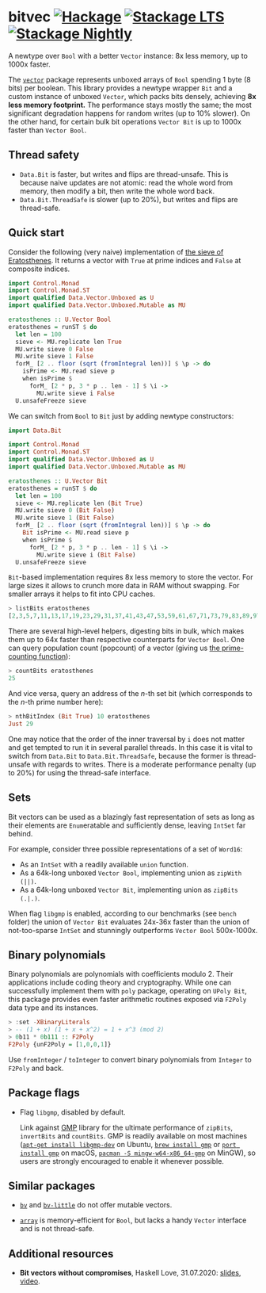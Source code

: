# bitvec [![Hackage](http://img.shields.io/hackage/v/bitvec.svg)](https://hackage.haskell.org/package/bitvec) [![Stackage LTS](http://stackage.org/package/bitvec/badge/lts)](http://stackage.org/lts/package/bitvec) [![Stackage Nightly](http://stackage.org/package/bitvec/badge/nightly)](http://stackage.org/nightly/package/bitvec)

A newtype over `Bool` with a better `Vector` instance: 8x less memory, up to 1000x faster.

The [`vector`](https://hackage.haskell.org/package/vector)
package represents unboxed arrays of `Bool`
spending 1 byte (8 bits) per boolean.
This library provides a newtype wrapper `Bit` and a custom instance
of unboxed `Vector`, which packs bits densely,
achieving __8x less memory footprint.__
The performance stays mostly the same;
the most significant degradation happens for random writes
(up to 10% slower).
On the other hand, for certain bulk bit operations
`Vector Bit` is up to 1000x faster than `Vector Bool`.

## Thread safety

* `Data.Bit` is faster, but writes and flips are thread-unsafe.
  This is because naive updates are not atomic:
  read the whole word from memory,
  then modify a bit, then write the whole word back.
* `Data.Bit.ThreadSafe` is slower (up to 20%),
  but writes and flips are thread-safe.

## Quick start

Consider the following (very naive) implementation of
[the sieve of Eratosthenes](https://en.wikipedia.org/wiki/Sieve_of_Eratosthenes). It returns a vector with `True`
at prime indices and `False` at composite indices.

```haskell
import Control.Monad
import Control.Monad.ST
import qualified Data.Vector.Unboxed as U
import qualified Data.Vector.Unboxed.Mutable as MU

eratosthenes :: U.Vector Bool
eratosthenes = runST $ do
  let len = 100
  sieve <- MU.replicate len True
  MU.write sieve 0 False
  MU.write sieve 1 False
  forM_ [2 .. floor (sqrt (fromIntegral len))] $ \p -> do
    isPrime <- MU.read sieve p
    when isPrime $
      forM_ [2 * p, 3 * p .. len - 1] $ \i ->
        MU.write sieve i False
  U.unsafeFreeze sieve
```

We can switch from `Bool` to `Bit` just by adding newtype constructors:

```haskell
import Data.Bit

import Control.Monad
import Control.Monad.ST
import qualified Data.Vector.Unboxed as U
import qualified Data.Vector.Unboxed.Mutable as MU

eratosthenes :: U.Vector Bit
eratosthenes = runST $ do
  let len = 100
  sieve <- MU.replicate len (Bit True)
  MU.write sieve 0 (Bit False)
  MU.write sieve 1 (Bit False)
  forM_ [2 .. floor (sqrt (fromIntegral len))] $ \p -> do
    Bit isPrime <- MU.read sieve p
    when isPrime $
      forM_ [2 * p, 3 * p .. len - 1] $ \i ->
        MU.write sieve i (Bit False)
  U.unsafeFreeze sieve
```

`Bit`-based implementation requires 8x less memory to store
the vector. For large sizes it allows to crunch more data in RAM
without swapping. For smaller arrays it helps to fit into
CPU caches.

```haskell
> listBits eratosthenes
[2,3,5,7,11,13,17,19,23,29,31,37,41,43,47,53,59,61,67,71,73,79,83,89,97]
```

There are several high-level helpers, digesting bits in bulk,
which makes them up to 64x faster than respective counterparts
for `Vector Bool`. One can query population count (popcount)
of a vector (giving us [the prime-counting function](https://en.wikipedia.org/wiki/Prime-counting_function)):

```haskell
> countBits eratosthenes
25
```

And vice versa, query an address of the _n_-th set bit
(which corresponds to the _n_-th prime number here):

```haskell
> nthBitIndex (Bit True) 10 eratosthenes
Just 29
```

One may notice that the order of the inner traversal by `i`
does not matter and get tempted to run it in several parallel threads.
In this case it is vital to switch from `Data.Bit` to `Data.Bit.ThreadSafe`,
because the former is thread-unsafe with regards to writes.
There is a moderate performance penalty (up to 20%)
for using the thread-safe interface.

## Sets

Bit vectors can be used as a blazingly fast representation of sets
as long as their elements are `Enum`eratable and sufficiently dense,
leaving `IntSet` far behind.

For example, consider three possible representations of a set of `Word16`:

* As an `IntSet` with a readily available `union` function.
* As a 64k-long unboxed `Vector Bool`, implementing union as `zipWith (||)`.
* As a 64k-long unboxed `Vector Bit`, implementing union as `zipBits (.|.)`.

When flag `libgmp` is enabled,
according to our benchmarks (see `bench` folder)
the union of `Vector Bit` evaluates 24x-36x faster
than the union of not-too-sparse `IntSet`
and stunningly outperforms `Vector Bool` 500x-1000x.

## Binary polynomials

Binary polynomials are polynomials with coefficients modulo 2.
Their applications include coding theory and cryptography.
While one can successfully implement them with `poly` package,
operating on `UPoly Bit`,
this package provides even faster arithmetic routines
exposed via `F2Poly` data type and its instances.

```haskell
> :set -XBinaryLiterals
> -- (1 + x) (1 + x + x^2) = 1 + x^3 (mod 2)
> 0b11 * 0b111 :: F2Poly
F2Poly {unF2Poly = [1,0,0,1]}
```

Use `fromInteger` / `toInteger` to convert binary polynomials
from `Integer` to `F2Poly` and back.

## Package flags

* Flag `libgmp`, disabled by default.

  Link against [GMP](https://gmplib.org/) library for the ultimate performance of
  `zipBits`, `invertBits` and `countBits`. GMP is readily available on most machines
  ([`apt-get install libgmp-dev`](https://packages.ubuntu.com/focal/libgmp-dev) on Ubuntu,
  [`brew install gmp`](https://formulae.brew.sh/formula/gmp)
  or [`port install gmp`](https://ports.macports.org/port/gmp/summary) on macOS,
  [`pacman -S mingw-w64-x86_64-gmp`](https://packages.msys2.org/package/mingw-w64-x86_64-gmp) on MinGW),
  so users are strongly encouraged to enable it whenever possible.

## Similar packages

* [`bv`](https://hackage.haskell.org/package/bv) and
  [`bv-little`](https://hackage.haskell.org/package/bv-little)
  do not offer mutable vectors.

* [`array`](https://hackage.haskell.org/package/array)
  is memory-efficient for `Bool`, but lacks
  a handy `Vector` interface and is not thread-safe.

## Additional resources

* __Bit vectors without compromises__, Haskell Love, 31.07.2020:
  [slides](https://github.com/Bodigrim/my-talks/raw/master/haskelllove2020/slides.pdf), [video](https://youtu.be/HhpH8DKFBls).
